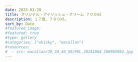 ```yaml
---
date: 2025-03-28
title: オリジナル・アイリッシュ・クリーム ７００ml
description: １７度、７００ml。
sort_by: Date
#featured_image: 
#featured: true
#type: gallery
#categories: ["whisky", "macallan"]
#resources:
#  - src: macallan/20_30_40_50/PXL_20241004_100905984.jpg
---
```


